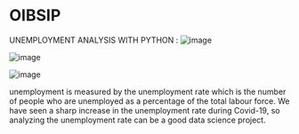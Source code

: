 # OIBSIP

UNEMPLOYMENT ANALYSIS WITH PYTHON :
![image](https://github.com/Mahendrasakhamuri/OIBSIP/assets/138279620/4bc322f9-7178-4a1b-9c2f-6f5b8026d6dc)

![image](https://github.com/Mahendrasakhamuri/OIBSIP/assets/138279620/ef57a8bf-d672-430b-a567-886fdb0e6a57)

![image](https://github.com/Mahendrasakhamuri/OIBSIP/assets/138279620/df8612ff-ace5-4b2e-bc78-c0c841029eb1)

unemployment is measured by the unemployment rate which is the number of people
who are unemployed as a percentage of the total labour force. We have seen a sharp
increase in the unemployment rate during Covid-19, so analyzing the unemployment rate
can be a good data science project. 
